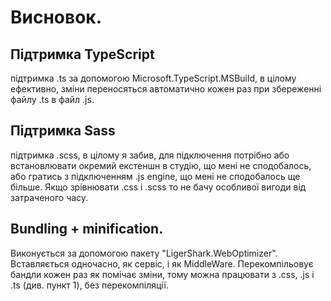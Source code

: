 # Висновок.

## Підтримка TypeScript
підтримка .ts за допомогою Microsoft.TypeScript.MSBuild, в цілому ефективно, зміни переносяться автоматично кожен раз при збереженні файлу .ts в файл .js.

## Підтримка Sass
підтримка .scss, в цілому я забив, для підключення потрібно або встановлювати окремий екстеншн в студію, що мені не сподобалось, або гратись з підключенням .js engine, що мені не сподобалось ще більше. Якщо зрівнювати .css і .scss то не бачу особливої вигоди від затраченого часу.

## Bundling + minification. 
Виконується за допомогою пакету "LigerShark.WebOptimizer". Вставляється одночасно, як сервіс, і як MiddleWare. Перекомпільовує бандли кожен раз як помічає зміни, тому можна працювати з .css, .js і .ts (див. пункт 1), без перекомпіляції.
